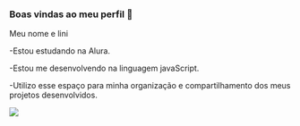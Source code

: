 ### Boas vindas ao meu perfil 🥕

Meu nome e lini

-Estou estudando na Alura.

-Estou me desenvolvendo na linguagem javaScript.

-Utilizo esse espaço para minha organização e compartilhamento dos meus projetos desenvolvidos.




![](https://media1.tenor.com/m/LJ3JNWFzFYMAAAAd/cute-bunny-carrot-animated.gif
)














